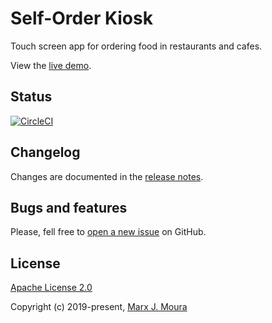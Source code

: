 # Self-Order Kiosk

Touch screen app for ordering food in restaurants and cafes.

View the [live demo](https://kiosk.storefront.community).

## Status

[![CircleCI](https://circleci.com/gh/storefront-community/self-order-kiosk.svg?style=shield)](https://circleci.com/gh/storefront-community/self-order-kiosk)

## Changelog

Changes are documented in the [release notes](https://github.com/storefront-community/self-order-kiosk/releases).

## Bugs and features

Please, fell free to [open a new issue](https://github.com/storefront-community/self-order-kiosk/issues) on GitHub.

## License

[Apache License 2.0](https://github.com/storefront-community/self-order-kiosk/blob/master/LICENSE)

Copyright (c) 2019-present, [Marx J. Moura](https://github.com/marxjmoura)
